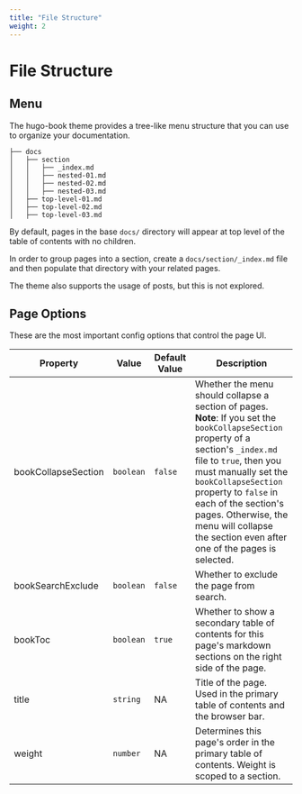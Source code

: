 ```yaml
---
title: "File Structure"
weight: 2
---
```

# File Structure

## Menu

The hugo-book theme provides a tree-like menu structure that you can use to organize your documentation.

```
├── docs
│   ├── section
│   │   ├── _index.md
│   │   ├── nested-01.md
│   │   ├── nested-02.md
│   │   ├── nested-03.md
│   ├── top-level-01.md
│   ├── top-level-02.md
│   ├── top-level-03.md
```

By default, pages in the base `docs/` directory will appear at top level of the table of contents with no children.

In order to group pages into a section, create a `docs/section/_index.md` file and then populate that directory with your related pages.

The theme also supports the usage of posts, but this is not explored.

## Page Options

These are the most important config options that control the page UI.

| Property | Value | Default Value | Description |
| ------ | ------ | ------ | ------ |
| bookCollapseSection | `boolean` | `false` | Whether the menu should collapse a section of pages. **Note**: If you set the `bookCollapseSection` property of a section's `_index.md` file to `true`, then you must manually set the `bookCollapseSection` property to `false` in each of the section's pages. Otherwise, the menu will collapse the section even after one of the pages is selected. |
| bookSearchExclude | `boolean` | `false` | Whether to exclude the page from search. |
| bookToc | `boolean` | `true` | Whether to show a secondary table of contents for this page's markdown sections on the right side of the page. |
| title | `string` | NA | Title of the page. Used in the primary table of contents and the browser bar. |
| weight | `number` | NA | Determines this page's order in the primary table of contents. Weight is scoped to a section. |
